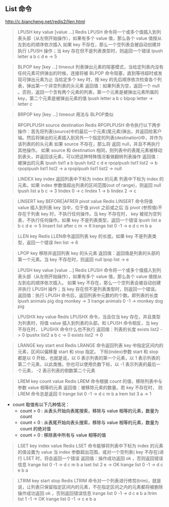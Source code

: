 ## List 命令
http://c.biancheng.net/redis2/llen.html

> LPUSH key value [value ...]
> Redis LPUSH 命令将一个或多个值插入到列表头部（从左侧开始操作），如果有多个 value 值，那么各个 value 值按从左到右的顺序依次插入
> 如果 key 不存在，那么一个空列表会被自动创建并执行 LPUSH 操作；当 key 存在但不是列表类型时，则返回一个错误
> lpush letter a b c d e -> 5

> BLPOP key [key ...] timeout
> 列表弹出元素的阻塞模式，当给定列表内没有任何元素可供弹出的时候，连接将被 BLPOP 命令阻塞，直到等待超时或发现可弹出元素为止
> 当给定多个 key 时，按 key 的先后顺序依次检查各个列表，弹出第一个非空列表的头元素
> 返回值：如果列表为空，返回一个 null 。否则，返回一个含有两个元素的列表，第一个元素是被弹出元素所属的 key，第二个元素是被弹出元素的值
> lpush letter a b c
> blpop letter -> letter c

> BRPOP key [key ...] timeout
> 用法与 BLPOP类似

> RPOPLPUSH source destination
> Redis  RPOPLPUSH 命令执行以下两步操作：首先将列表(source)中的最后一个元素(尾元素)弹出，并返回给客户端。然后将弹出的元素插入到另外一个指定的列表(destination)中，并作为该列表的的头元素
> 如果 source 不存在，那么将 返回 null，并且不再执行其他操作。 如果 source 和 destination 相同，则列表中的表尾元素被移动到表头，并返回该元素，可以把这种特殊情况看做翻转列表操作
> 返回值：被弹出的元素
> lpush list1 a b
> lpush list2 c d e
> rpoplpush list1 list2 -> b
> rpoplpush list1 list2 -> a
> rpoplpush list1 list2 -> null

> LINDEX key index
> 返回列表中下标为 index 的元素
> 列表中下标为 index 的元素。如果 index 参数值超出列表的区间范围(out of range)，则返回 null
> lpush list a b c -> 3
> lindex 0 -> c
> lindex 1 -> b
> lindex 2 -> c

> LINSERT key BEFORE|AFRER pivot value
> Redis LINSERT 命令将值 value 插入到列表 key 当中，位于值 pivot 之前或之后
> 当 pivot (参照值)不存在于列表 key 时，不执行任何操作。当 key 不存在时， key 被视为空列表，不执行任何操作。如果 key 不是列表类型，返回一个错误
> lpush list a b c d e -> 5
> linsert list after c m -> 6
> lrange list 0 -1 -> e d c m b a

> LLEN key
> Redis LLEN命令返回列表 key 的长度。如果 key 不是列表类型，返回一个错误
> llen list -> 6

> LPOP key
> 移除并返回列表 key 的头元素
> 返回值：返回值是列表的头部的第一个元素。当 key 不存在时，则返回 null
> lpop list -> e

> LPUSH key value [value ...]
> Redis LPUSH 命令将一个或多个值插入到列表头部（从左侧开始操作），如果有多个 value 值，那么各个 value 值按从左到右的顺序依次插入。
> 如果 key 不存在，那么一个空列表会被自动创建并执行 LPUSH 操作；当 key 存在但不是列表类型时，则返回一个错误。
> 返回值：执行 LPUSH 命令后，返回列表中元数的的个数。即列表的长度
> lpush animals pig dog monkey -> 3
> lrange animals 0 -1 -> monkey dog pig

> LPUSHX key value
> Redis LPUSHX 命令，当且仅当 key 存在，并且类型为列表时，将值 value 插入到列表的头部。和 LPUSH 命令相反，当 key 不存在时， LPUSHX 命令什么也不执行
> 返回值：列表的长度
> exists list2 -> 0
> lpushx list2 a b c -> 0
> exists list2 -> 0

> LRANGE key start end
> Redis LRANGE 命令返回列表 key 中指定区间内的元素，区间以偏移量 start 和 stop 指定。
> 下标(index)参数 start 和 stop 都是以 0 开始，也就是说，以 0 表示列表的第一个元素，以 1 表示列表的第二个元素，以此类推。你也可以使用负数下标，以 -1 表示列表的最后一个元素， -2 表示列表的倒数第二个元素

> LREM key count value
> Redis LREM 命令根据 count 的值，移除列表中与参数 value 相等的元素
> 返回值：被移除元素的数量。若 key 不存在时， 则 LREM 命令总是返回 0
> lrange list 0 -1 -> d c m b a
> lrem list 3 a -> 1
* count 取值有以下几种情况：
    * count > 0 : 从表头开始向表尾搜索，移除与 value 相等的元素，数量为 count
    * count < 0 : 从表尾开始向表头搜索，移除与 value 相等的元素，数量为 count 的绝对值
    * count = 0 : 移除表中所有与 value 相等的值

> LSET key index value
> Redis LSET 命令能够将列表中下标为 index 的元素的值设置为 value
> 当 index 参数超出范围，或对一个空列表( key 不存在)进行 LSET 时，将会返回一个错误
> 返回值：操作成功返回 ok ，否则返回错误信息
> lrange list 0 -1 -> d c m b a
> lset list 2 e -> OK
> lrange list 0 -1 -> d c e b a

> LTRIM key start stop
> Redis LTRIM 命令对一个列表进行修剪(trim)，就是说，让列表只保留指定区间内的元素，不在指定区间之内的元素都将被删除
> 操作成功返回 ok ，否则返回错误信息
> lrange list 0 -1 -> d c e b a
> ltrim list 1 -1 -> OK
> lrange list 0 -1 -> c e b a